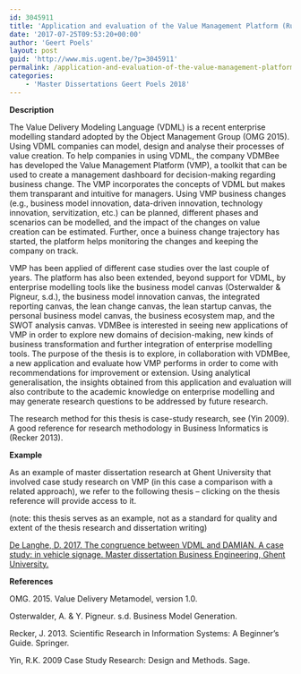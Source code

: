 ```yaml
---
id: 3045911
title: 'Application and evaluation of the Value Management Platform (Ruben Lovenweent &#038; Thomas De Waelle)'
date: '2017-07-25T09:53:20+00:00'
author: 'Geert Poels'
layout: post
guid: 'http://www.mis.ugent.be/?p=3045911'
permalink: /application-and-evaluation-of-the-value-management-platform/
categories:
    - 'Master Dissertations Geert Poels 2018'
---
```


**Description**

The Value Delivery Modeling Language (VDML) is a recent enterprise modelling standard adopted by the Object Management Group (OMG 2015). Using VDML companies can model, design and analyse their processes of value creation. To help companies in using VDML, the company VDMBee has developed the Value Management Platform (VMP), a toolkit that can be used to create a management dashboard for decision-making regarding business change. The VMP incorporates the concepts of VDML but makes them transparant and intuitive for managers. Using VMP business changes (e.g., business model innovation, data-driven innovation, technology innovation, servitization, etc.) can be planned, different phases and scenarios can be modelled, and the impact of the changes on value creation can be estimated. Further, once a buiness change trajectory has started, the platform helps monitoring the changes and keeping the company on track.

​VMP has been applied of different case studies over the last couple of years. The platform has also been extended, beyond support for VDML, by enterprise modelling tools like the business model canvas (Osterwalder &amp; Pigneur, s.d.), the business model innovation canvas, the integrated reporting canvas, the lean change canvas, the lean startup canvas, the personal business model canvas, the business ecosystem map, and the SWOT analysis canvas. VDMBee is interested in seeing new applications of VMP in order to explore new domains of decision-making, new kinds of business transformation and further integration of enterprise modelling tools. The purpose of the thesis is to explore, in collaboration with VDMBee, a new application and evaluate how VMP performs in order to come with recommendations for improvement or extension. Using analytical generalisation, the insights obtained from this application and evaluation will also contribute to the academic knowledge on enterprise modelling and may generate research questions to be addressed by future research.

​The research method for this thesis is case-study research, see (Yin 2009). A good reference for research methodology in Business Informatics is (Recker 2013).

**Example**

As an example of master dissertation research at Ghent University that involved case study research on VMP (in this case a comparison with a related approach), we refer to the following thesis – clicking on the thesis reference will provide access to it.

(note: this thesis serves as an example, not as a standard for quality and extent of the thesis research and dissertation writing)

[De Langhe, D. 2017. The congruence between VDML and DAMIAN. A case study: in vehicle signage. Master dissertation Business Engineering, Ghent University.](http://www.mis.ugent.be/wp-content/uploads/2017/06/DennisDe_Langhe-FMEBENOM241-655219-1496528814-The_congruence_between_DAMIAN_and_VDML__1_.pdf)

**References​**

OMG. 2015. Value Delivery Metamodel, version 1.0.

Osterwalder, A. &amp; Y. Pigneur. s.d. Business Model Generation.

Recker, J. 2013. Scientific Research in Information Systems: A Beginner’s Guide. Springer.

Yin, R.K. 2009 Case Study Research: Design and Methods. Sage.